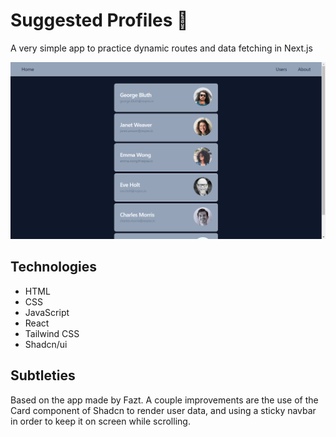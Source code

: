 # Suggested Profiles 👥
A very simple app to practice dynamic routes and data fetching in Next.js

![drawing](/public/Desktop-home.png)

## Technologies
* HTML
* CSS
* JavaScript
* React
* Tailwind CSS
* Shadcn/ui

## Subtleties
Based on the app made by Fazt. A couple improvements are the use of the Card component of Shadcn to render user data, and using a sticky navbar in order to keep it on screen while scrolling.
